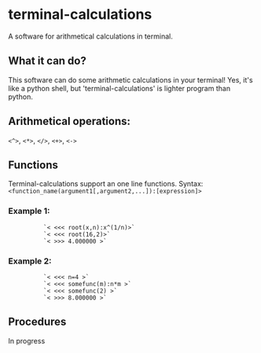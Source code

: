 # terminal-calculations
A software for arithmetical calculations in terminal.

## What it can do?

This software can do some arithmetic calculations in your terminal! Yes, it's like a python shell, but 'terminal-calculations' is
lighter program than python.

## Arithmetical operations:

  `<^>`, `<*>`, `</>`, `<+>`, `<->`

## Functions

Terminal-calculations support an one line functions. 
Syntax: `<function_name(argument1[,argument2,...]):[expression]>`

### Example 1: 
              `< <<< root(x,n):x^(1/n)>`
              `< <<< root(16,2)>`
              `< >>> 4.000000 >`
              
### Example 2:  
              `< <<< n=4 >`
              `< <<< somefunc(m):n*m >`
              `< <<< somefunc(2) >`
              `< >>> 8.000000 >`
              
## Procedures

In progress
